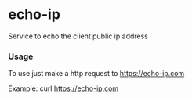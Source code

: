 # echo-ip
Service to echo the client public ip address

### Usage
To use just make a http request to https://echo-ip.com

Example: curl https://echo-ip.com

